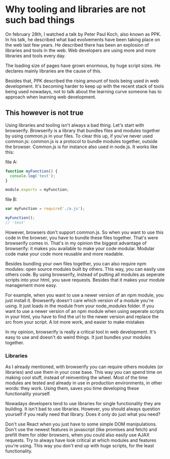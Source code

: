 # Why tooling and libraries are not such bad things

On february 28th, I watched a talk by Peter Paul Koch, also known as PPK. In his talk, he described what bad evolvements have been taking place on the web last few years. He described there has been an explosion of libraries and tools in the web. Web developers are using more and more libraries and tools every day. 

The loading size of pages have grown enormous, by huge script sizes. He declares mainly libraries are the cause of this.

Besides that, PPK described the rising amount of tools being used in web development. It's becoming harder to keep up with the recent stack of tools being used nowadays, not to talk about the learning curve someone has to approach when learning web development.

## This however is not true

Using libraries and tooling isn't always a bad thing. Let's start with browserify. Browserify is a library that bundles files and modules together by using common.js in your files. To clear this up, if you've never used common.js: common.js is a protocol to bundle modules together, outside the browser. Common.js is for instance also used in node.js. It works like this:

file A:
```js
function myFunction() {
  console.log('test');
}

module.exports = myFunction;
```

file B:
```js
var myFunction = require('./a.js');

myFunction();
// 'test'
```

However, browsers don't support common.js. So when you want to use this code in the browser, you have to bundle these files together. That's were browserify comes in. That's in my opinion the biggest advantage of browserify: it makes you available to make your code modular. Modular code make your code more reusable and more readable. 

Besides bundling your own files together, you can also require npm modules: open source modules built by others. This way, you can easily use others code. By using browserify, instead of putting all modules as seperate scripts into your html, you save requests. Besides that it makes your module management more easy. 

For example, when you want to use a newer version of an npm module, you just install it. Browserify doesn't care which version of a module you're using. It just loads in the module from your node_modules folder. If you want to use a newer version of an npm module when using seperate scripts in your html, you have to find the url to the newer version and replace the src from your script. A lot more work, and easier to make mistakes

In my opinion, browserify is really a critical tool in web development. It's easy to use and doesn't do weird things. It just bundles your modules together.

### Libraries

As I already mentioned, with browserify you can require others modules (or libraries) and use them in your cose base. This way you can spend time on making cool stuff, instead of reinventing the wheel. Most of the time modules are tested and already in use in production environments, in other words: they work. Using them, saves you time developing these functionality yourself.

Nowadays developers tend to use libraries for single functionality they are building. It isn't bad to use libraries. However, you should always question yourself if you really need that library. Does it only do just what you need?

Don't use React when you just have to some simple DOM manipulations. Don't use the newest features in javascript (like promises and fetch) and prefill them for older browsers, when you could also easily use AJAX requests. Try to always have look critical at which modules and features you're using. This way you don't end up with huge scripts, for the least functionality.
